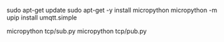 sudo apt-get update
sudo apt-get -y install micropython
micropython -m upip install umqtt.simple

micropython tcp/sub.py
micropython tcp/pub.py